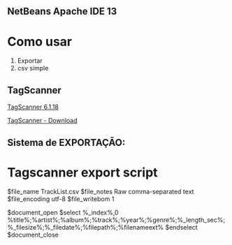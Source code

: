 ## NetBeans Apache IDE 13

# Como usar

1. Exportar
2. csv simple

## TagScanner
[TagScanner 6.1.18](https://www.xdlab.ru/en/index.htm)

[TagScanner - Download](https://www.xdlab.ru/en/download.htm)

## Sistema de EXPORTAÇÃO:

# Tagscanner export script

$file_name TrackList.csv
$file_notes Raw comma-separated text
$file_encoding utf-8
$file_writebom 1

$document_open
$select %_index%,0
%title%;%artist%;%album%;%track%;%year%;%genre%;%_length_sec%;%_filesize%;%_filedate%;%filepath%;%filenameext%
$endselect
$document_close
